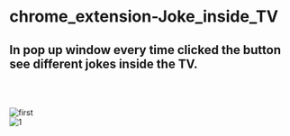 # chrome_extension-Joke_inside_TV

## In pop up window every time clicked the button see different jokes inside the TV. 
 <br> <br>
 
![first](https://user-images.githubusercontent.com/59448862/97803038-9bb59300-1c58-11eb-9924-28c9687e673c.PNG)
<br>
![1](https://user-images.githubusercontent.com/59448862/97803040-9c4e2980-1c58-11eb-9659-a96db747c9d2.PNG)
